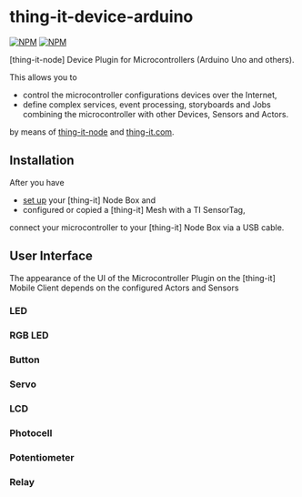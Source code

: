 # thing-it-device-arduino

[![NPM](https://nodei.co/npm/thing-it-device-microcontroller.png)](https://nodei.co/npm/thing-it-device-microcontroller/)
[![NPM](https://nodei.co/npm-dl/thing-it-device-microcontroller.png)](https://nodei.co/npm/thing-it-device-microcontroller/)

[thing-it-node] Device Plugin for Microcontrollers (Arduino Uno and others).

This allows you to 

* control the microcontroller configurations devices over the Internet,
* define complex services, event processing, storyboards and Jobs combining the microcontroller with other Devices, Sensors and Actors. 

by means of [thing-it-node](https://github.com/marcgille/thing-it-node) and [thing-it.com](http://www.thing-it.com).

## Installation

After you have 

* [set up](http://www.thing-it.com/thing-it/index.html?document=gettingStarted#/documentationPanel) your [thing-it] Node Box and 
* configured or copied a [thing-it] Mesh with a TI SensorTag, 

connect your microcontroller to your [thing-it] Node Box via a USB cable.

## User Interface

The appearance of the UI of the Microcontroller Plugin on the [thing-it] Mobile Client depends on the configured Actors and Sensors

### LED

### RGB LED 

### Button

### Servo

### LCD

### Photocell

### Potentiometer

### Relay